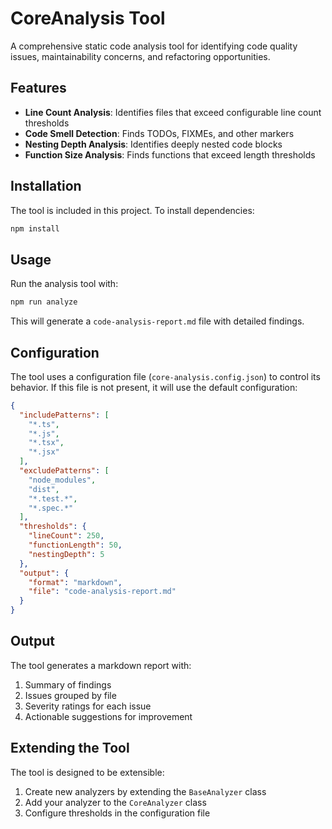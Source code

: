 # CoreAnalysis Tool

A comprehensive static code analysis tool for identifying code quality issues, maintainability concerns, and refactoring opportunities.

## Features

- **Line Count Analysis**: Identifies files that exceed configurable line count thresholds
- **Code Smell Detection**: Finds TODOs, FIXMEs, and other markers
- **Nesting Depth Analysis**: Identifies deeply nested code blocks
- **Function Size Analysis**: Finds functions that exceed length thresholds

## Installation

The tool is included in this project. To install dependencies:

```bash
npm install
```

## Usage

Run the analysis tool with:

```bash
npm run analyze
```

This will generate a `code-analysis-report.md` file with detailed findings.

## Configuration

The tool uses a configuration file (`core-analysis.config.json`) to control its behavior. If this file is not present, it will use the default configuration:

```json
{
  "includePatterns": [
    "*.ts",
    "*.js",
    "*.tsx",
    "*.jsx"
  ],
  "excludePatterns": [
    "node_modules",
    "dist",
    "*.test.*",
    "*.spec.*"
  ],
  "thresholds": {
    "lineCount": 250,
    "functionLength": 50,
    "nestingDepth": 5
  },
  "output": {
    "format": "markdown",
    "file": "code-analysis-report.md"
  }
}
```

## Output

The tool generates a markdown report with:

1. Summary of findings
2. Issues grouped by file
3. Severity ratings for each issue
4. Actionable suggestions for improvement

## Extending the Tool

The tool is designed to be extensible:

1. Create new analyzers by extending the `BaseAnalyzer` class
2. Add your analyzer to the `CoreAnalyzer` class
3. Configure thresholds in the configuration file